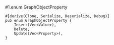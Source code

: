 #1.enum GraphObjectProperty

```
#[derive(Clone, Serialize, Deserialize, Debug)]
pub enum GraphObjectProperty {
    Insert(Vec<Value>),
    Delete,
    Update(Vec<Property>),
}
```